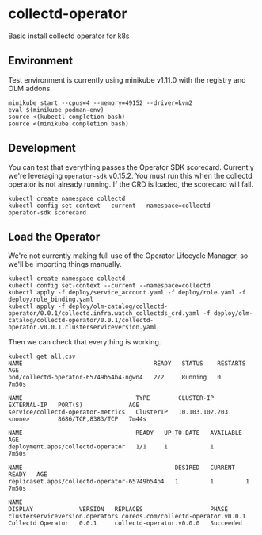 # collectd-operator

Basic install collectd operator for k8s

## Environment

Test environment is currently using minikube v1.11.0 with the registry and OLM
addons.

```
minikube start --cpus=4 --memory=49152 --driver=kvm2
eval $(minikube podman-env)
source <(kubectl completion bash)
source <(minikube completion bash)
```

## Development

You can test that everything passes the Operator SDK scorecard. Currently we're
leveraging `operator-sdk` v0.15.2. You must run this when the collectd operator
is not already running. If the CRD is loaded, the scorecard will fail.

```
kubectl create namespace collectd
kubectl config set-context --current --namespace=collectd
operator-sdk scorecard
```

## Load the Operator

We're not currently making full use of the Operator Lifecycle Manager, so we'll
be importing things manually.

```
kubectl create namespace collectd
kubectl config set-context --current --namespace=collectd
kubectl apply -f deploy/service_account.yaml -f deploy/role.yaml -f deploy/role_binding.yaml
kubectl apply -f deploy/olm-catalog/collectd-operator/0.0.1/collectd.infra.watch_collectds_crd.yaml -f deploy/olm-catalog/collectd-operator/0.0.1/collectd-operator.v0.0.1.clusterserviceversion.yaml
```

Then we can check that everything is working.

```
kubectl get all,csv
NAME                                     READY   STATUS    RESTARTS   AGE
pod/collectd-operator-65749b54b4-ngwn4   2/2     Running   0          7m50s

NAME                                TYPE        CLUSTER-IP       EXTERNAL-IP   PORT(S)             AGE
service/collectd-operator-metrics   ClusterIP   10.103.102.203   <none>        8686/TCP,8383/TCP   7m44s

NAME                                READY   UP-TO-DATE   AVAILABLE   AGE
deployment.apps/collectd-operator   1/1     1            1           7m50s

NAME                                           DESIRED   CURRENT   READY   AGE
replicaset.apps/collectd-operator-65749b54b4   1         1         1       7m50s

NAME                                                                  DISPLAY             VERSION   REPLACES                   PHASE
clusterserviceversion.operators.coreos.com/collectd-operator.v0.0.1   Collectd Operator   0.0.1     collectd-operator.v0.0.0   Succeeded
```
